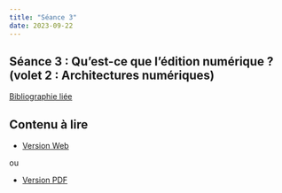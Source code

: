 ```yaml
--- 
title: "Séance 3"
date: 2023-09-22
---
```



## Séance 3 : Qu’est-ce que l’édition numérique ? (volet 2 : Architectures numériques)

[Bibliographie liée](https://www.zotero.org/groups/5124082/fra3826-a2023/collections/LWFIA6G5)

## Contenu à lire 

- [Version Web](https://mmellet.github.io/Enseignement-FRA3826_2023/textes/seance3/)

ou

- [Version PDF](https://mmellet.github.io/Enseignement-FRA3826_2023/doc/seance3.pdf)